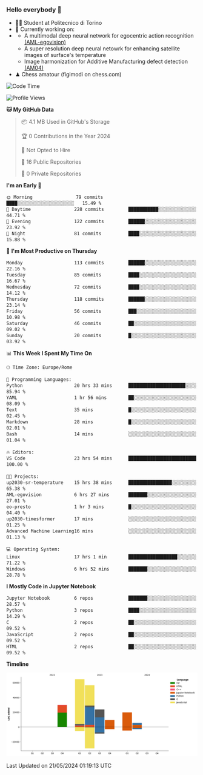 ### Hello everybody 👋
- 🧑‍🎓 Student at Politecnico di Torino
- 🤖 Currently working on:
- - A multimodal deep neural network for egocentric action recognition [(AML-egovision)](https://github.com/figimodi/AML-egovision)
  - A super resolution deep neural netowrk for enhancing satellite images of surface's temperature
  - Image harmonization for Additive Manufacturing defect detection [(AM04)](https://github.com/figimodi/AM04)
- ♟ Chess amatour (figimodi on chess.com)

<!--
[![Figimodi's GitHub stats](https://github-readme-stats.vercel.app/api?username=figimodi&rank_icon=github&show_icons=true&include_all_commits=true)](https://github.com/figimodi/github-readme-stats)

![Top Langs](https://github-readme-stats.vercel.app/api/top-langs/?username=figimodi&layout=compact&)

[![Figimodi's WakaTime stats](https://github-readme-stats.vercel.app/api/wakatime?username=figimodi)](https://github.com/figimodi/github-readme-stats)
-->

<!--START_SECTION:waka-->
![Code Time](http://img.shields.io/badge/Code%20Time-98%20hrs%2034%20mins-blue)

![Profile Views](http://img.shields.io/badge/Profile%20Views-5-blue)

**🐱 My GitHub Data** 

> 📦 4.1 MB Used in GitHub's Storage 
 > 
> 🏆 0 Contributions in the Year 2024
 > 
> 🚫 Not Opted to Hire
 > 
> 📜 16 Public Repositories 
 > 
> 🔑 0 Private Repositories 
 > 
**I'm an Early 🐤** 

```text
🌞 Morning                79 commits          ████░░░░░░░░░░░░░░░░░░░░░   15.49 % 
🌆 Daytime                228 commits         ███████████░░░░░░░░░░░░░░   44.71 % 
🌃 Evening                122 commits         ██████░░░░░░░░░░░░░░░░░░░   23.92 % 
🌙 Night                  81 commits          ████░░░░░░░░░░░░░░░░░░░░░   15.88 % 
```
📅 **I'm Most Productive on Thursday** 

```text
Monday                   113 commits         ██████░░░░░░░░░░░░░░░░░░░   22.16 % 
Tuesday                  85 commits          ████░░░░░░░░░░░░░░░░░░░░░   16.67 % 
Wednesday                72 commits          ████░░░░░░░░░░░░░░░░░░░░░   14.12 % 
Thursday                 118 commits         ██████░░░░░░░░░░░░░░░░░░░   23.14 % 
Friday                   56 commits          ███░░░░░░░░░░░░░░░░░░░░░░   10.98 % 
Saturday                 46 commits          ██░░░░░░░░░░░░░░░░░░░░░░░   09.02 % 
Sunday                   20 commits          █░░░░░░░░░░░░░░░░░░░░░░░░   03.92 % 
```


📊 **This Week I Spent My Time On** 

```text
🕑︎ Time Zone: Europe/Rome

💬 Programming Languages: 
Python                   20 hrs 33 mins      █████████████████████░░░░   85.94 % 
YAML                     1 hr 56 mins        ██░░░░░░░░░░░░░░░░░░░░░░░   08.09 % 
Text                     35 mins             █░░░░░░░░░░░░░░░░░░░░░░░░   02.45 % 
Markdown                 28 mins             █░░░░░░░░░░░░░░░░░░░░░░░░   02.01 % 
Bash                     14 mins             ░░░░░░░░░░░░░░░░░░░░░░░░░   01.04 % 

🔥 Editors: 
VS Code                  23 hrs 54 mins      █████████████████████████   100.00 % 

🐱‍💻 Projects: 
up2030-sr-temperature    15 hrs 38 mins      ████████████████░░░░░░░░░   65.38 % 
AML-egovision            6 hrs 27 mins       ███████░░░░░░░░░░░░░░░░░░   27.01 % 
eo-presto                1 hr 3 mins         █░░░░░░░░░░░░░░░░░░░░░░░░   04.40 % 
up2030-timesformer       17 mins             ░░░░░░░░░░░░░░░░░░░░░░░░░   01.25 % 
Advanced Machine Learning16 mins             ░░░░░░░░░░░░░░░░░░░░░░░░░   01.13 % 

💻 Operating System: 
Linux                    17 hrs 1 min        ██████████████████░░░░░░░   71.22 % 
Windows                  6 hrs 52 mins       ███████░░░░░░░░░░░░░░░░░░   28.78 % 
```

**I Mostly Code in Jupyter Notebook** 

```text
Jupyter Notebook         6 repos             ███████░░░░░░░░░░░░░░░░░░   28.57 % 
Python                   3 repos             ████░░░░░░░░░░░░░░░░░░░░░   14.29 % 
C                        2 repos             ██░░░░░░░░░░░░░░░░░░░░░░░   09.52 % 
JavaScript               2 repos             ██░░░░░░░░░░░░░░░░░░░░░░░   09.52 % 
HTML                     2 repos             ██░░░░░░░░░░░░░░░░░░░░░░░   09.52 % 
```



**Timeline**

![Lines of Code chart](https://raw.githubusercontent.com/figimodi/figimodi/main/assets/bar_graph.png)


 Last Updated on 21/05/2024 01:19:13 UTC
<!--END_SECTION:waka-->

<!--
**figimodi/figimodi** is a ✨ _special_ ✨ repository because its `README.md` (this file) appears on your GitHub profile.

Here are some ideas to get you started:

- 🔭 I’m currently working on ...
- 🌱 I’m currently learning ...
- 👯 I’m looking to collaborate on ...
- 🤔 I’m looking for help with ...
- 💬 Ask me about ...
- 📫 How to reach me: ...
- 😄 Pronouns: ...
- ⚡ Fun fact: ...
-->
